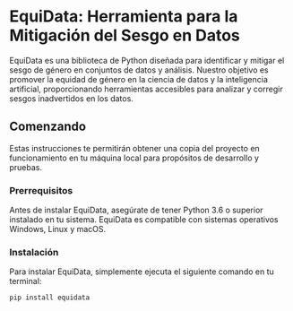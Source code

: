 
# EquiData: Herramienta para la Mitigación del Sesgo en Datos

EquiData es una biblioteca de Python diseñada para identificar y mitigar el sesgo de género en conjuntos de datos y análisis. Nuestro objetivo es promover la equidad de género en la ciencia de datos y la inteligencia artificial, proporcionando herramientas accesibles para analizar y corregir sesgos inadvertidos en los datos.

## Comenzando

Estas instrucciones te permitirán obtener una copia del proyecto en funcionamiento en tu máquina local para propósitos de desarrollo y pruebas.

### Prerrequisitos

Antes de instalar EquiData, asegúrate de tener Python 3.6 o superior instalado en tu sistema. EquiData es compatible con sistemas operativos Windows, Linux y macOS.

### Instalación

Para instalar EquiData, simplemente ejecuta el siguiente comando en tu terminal:

```bash
pip install equidata

